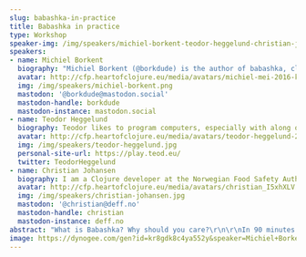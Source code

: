 ```yaml
---
slug: babashka-in-practice
title: Babashka in practice
type: Workshop
speaker-img: /img/speakers/michiel-borkent-teodor-heggelund-christian-johansen.png
speakers:
- name: Michiel Borkent
  biography: "Michiel Borkent (@borkdude) is the author of babashka, clj-kondo, SCI, cherry\r\nand several other Clojure projects. He has been using Clojure since 2010 as a\r\ntinkerer, lecturer and professional software developer. Since 2021 he dedicates\r\nmost his time to open source Clojure software. Hobbies include eating vegetables\r\nand walking."
  avatar: http://cfp.heartofclojure.eu/media/avatars/michiel-mei-2016-klein_O5Ypbv4.png
  img: /img/speakers/michiel-borkent.png
  mastodon: '@borkdude@mastodon.social'
  mastodon-handle: borkdude
  mastodon-instance: mastodon.social
- name: Teodor Heggelund
  biography: Teodor likes to program computers, especially with along other people. In previous lives, he has taught Elm to kids, Matlab and mechanics to students, and Python to civil engineers. His experience is that Clojure's interactivity makes it uniquely well suited to explore problems together.
  avatar: http://cfp.heartofclojure.eu/media/avatars/teodor-heggelund-2024-03_5BwFOib.jpg
  img: /img/speakers/teodor-heggelund.jpg
  personal-site-url: https://play.teod.eu/
  twitter: TeodorHeggelund
- name: Christian Johansen
  biography: I am a Clojure developer at the Norwegian Food Safety Authority. I have 20 years of experience building software, and have done Clojure full-time for the past 10 years. I write about software development occasionally at https://cjohansen.no and regularly at https://parenteser.mattilsynet.io (in Norwegian). I am the maintainer of some open source projects, notably Portfolio (https://github.com/cjohansen/portfolio), which was sponsored by Clojurists Together in 2023. I also demonstrate pair programming and using Clojure and ClojureScript to fight zombies in the screencast https://parensofthedead.com/
  avatar: http://cfp.heartofclojure.eu/media/avatars/christian_I5xhXLV.jpg
  img: /img/speakers/christian-johansen.jpg
  mastodon: '@christian@deff.no'
  mastodon-handle: christian
  mastodon-instance: deff.no
abstract: "What is Babashka? Why should you care?\r\n\r\nIn 90 minutes you’ll get an introduction to Babashka, and hands-on experience with it through a shared programming experience with the rest of the group and two veteran Clojure programmers. You’ll learn what Babashka is, how it fits in with JVM Clojure, and how to work with it in a practical sense.\r\n\r\nThe workshop aims to be a joyful learning experience where we’ll get to know each other better and learn more about REPL-driven programming, testing Clojure, and, of course scripting with Babashka."
image: https://dynogee.com/gen?id=kr8gdk8c4ya552y&speaker=Michiel+Borkent%2C+Teodor+Heggelund%2C+Christian+Johansen&title=Babashka+in+practice&type=Workshop&img=https%3A//2024.heartofclojure.eu/img/speakers/michiel-borkent-teodor-heggelund-christian-johansen.png%3Fv%3D2
---
```

